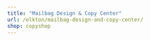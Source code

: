 ```yaml
---
title: "Mailbag Design & Copy Center"
url: /elkton/mailbag-design-and-copy-center/
shop: copyshop
---
```

